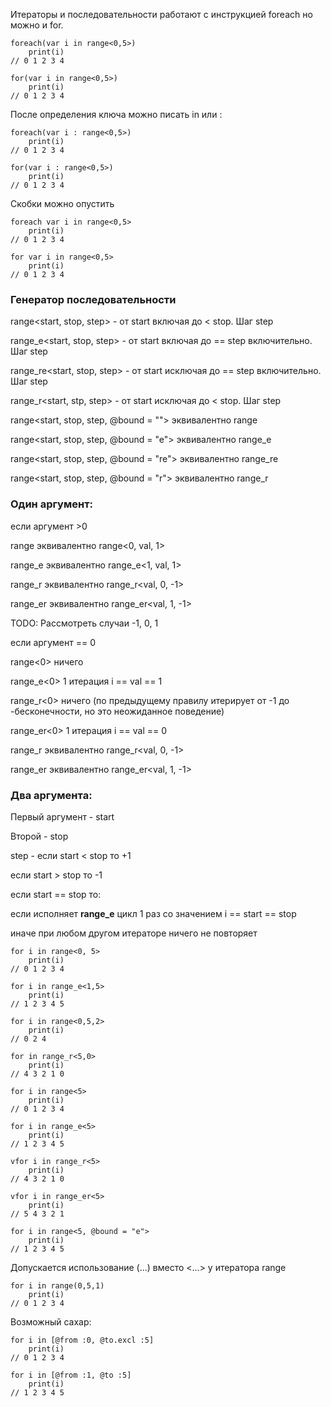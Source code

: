 Итераторы и последовательности работают с инструкцией foreach но можно и for.

```
foreach(var i in range<0,5>)
    print(i) 
// 0 1 2 3 4

for(var i in range<0,5>)
    print(i) 
// 0 1 2 3 4
```

После определения ключа можно писать in или :

```
foreach(var i : range<0,5>)
    print(i) 
// 0 1 2 3 4

for(var i : range<0,5>)
    print(i) 
// 0 1 2 3 4
```

Скобки можно опустить

```
foreach var i in range<0,5>
    print(i) 
// 0 1 2 3 4

for var i in range<0,5>
    print(i) 
// 0 1 2 3 4
```

### Генератор последовательности

range<start, stop, step> - от start включая до < stop. Шаг step

range_e<start, stop, step> - от start включая до == step включительно. Шаг step

range_re<start, stop, step> - от start исключая до == step включительно. Шаг step

range_r<start, stp, step> - от start исключая до < stop. Шаг step

range<start, stop, step, @bound = ""> эквивалентно range

range<start, stop, step, @bound = "e"> эквивалентно range_e

range<start, stop, step, @bound = "re"> эквивалентно range_re

range<start, stop, step, @bound = "r"> эквивалентно range_r

### Один аргумент:

если аргумент >0

range<val> эквивалентно range<0, val, 1>

range_e<val> эквивалентно range_e<1, val, 1>

range_r<val> эквивалентно range_r<val, 0, -1>

range_er<val> эквивалентно range_er<val, 1, -1>

TODO: Рассмотреть случаи -1, 0, 1

если аргумент == 0

range<0> ничего

range_e<0> 1 итерация i == val == 1

range_r<0> ничего (по предыдущему правилу итерирует от -1 до -бесконечности, но это неожиданное поведение)

range_er<0> 1 итерация i == val == 0

range_r<val> эквивалентно range_r<val, 0, -1>

range_er<val> эквивалентно range_er<val, 1, -1>

### Два аргумента:

Первый аргумент - start

Второй - stop

step - если start < stop то +1

если start > stop то -1

если start == stop то:

если исполняет **range_e** цикл 1 раз со значением i == start == stop

иначе при любом другом итераторе ничего не повторяет

```
for i in range<0, 5>
    print(i)
// 0 1 2 3 4

for i in range_e<1,5>
    print(i)
// 1 2 3 4 5

for i in range<0,5,2>
    print(i)
// 0 2 4

for in range_r<5,0>
    print(i)
// 4 3 2 1 0
```

```
for i in range<5>
    print(i)
// 0 1 2 3 4

for i in range_e<5>
    print(i)
// 1 2 3 4 5

vfor i in range_r<5>
    print(i)
// 4 3 2 1 0

vfor i in range_er<5>
    print(i)
// 5 4 3 2 1
```

```
for i in range<5, @bound = "e">
    print(i)
// 1 2 3 4 5
```

Допускается использование (...) вместо <...> у итератора range

```
for i in range(0,5,1)
    print(i)
// 0 1 2 3 4
```

Возможный сахар:

```
for i in [@from :0, @to.excl :5]
    print(i)
// 0 1 2 3 4

for i in [@from :1, @to :5]
    print(i)
// 1 2 3 4 5
```